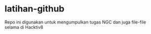 # latihan-github
Repo ini digunakan untuk mengumpulkan tugas NGC dan juga file-file selama di Hacktiv8
